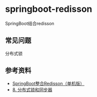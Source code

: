 # springboot-redisson

SpringBoot结合redisson

## 常见问题

分布式锁

## 参考资料

- [SpringBoot整合Redisson（单机版）](https://www.cnblogs.com/youcong/p/13939478.html)
- [8. 分布式锁和同步器](https://github.com/redisson/redisson/wiki/8.-%E5%88%86%E5%B8%83%E5%BC%8F%E9%94%81%E5%92%8C%E5%90%8C%E6%AD%A5%E5%99%A8)
